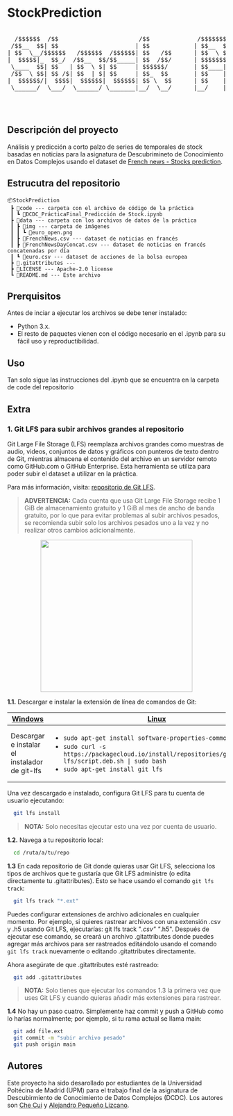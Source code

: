 # StockPrediction

<pre>
  
  /$$$$$$  /$$                      /$$             /$$$$$$$                        /$$/$$           /$$    /$$                  
 /$$__  $$| $$                     | $$            | $$__  $$                      | $|__/          | $$   |__/                  
| $$  \__/$$$$$$   /$$$$$$  /$$$$$$| $$   /$$      | $$  \ $$/$$$$$$  /$$$$$$  /$$$$$$$/$$ /$$$$$$$/$$$$$$  /$$ /$$$$$$ /$$$$$$$ 
|  $$$$$|_  $$_/  /$$__  $$/$$_____| $$  /$$/      | $$$$$$$/$$__  $$/$$__  $$/$$__  $| $$/$$_____|_  $$_/ | $$/$$__  $| $$__  $$
 \____  $$| $$   | $$  \ $| $$     | $$$$$$/       | $$____| $$  \__| $$$$$$$| $$  | $| $| $$       | $$   | $| $$  \ $| $$  \ $$
 /$$  \ $$| $$ /$| $$  | $| $$     | $$_  $$       | $$    | $$     | $$_____| $$  | $| $| $$       | $$ /$| $| $$  | $| $$  | $$
|  $$$$$$/|  $$$$|  $$$$$$|  $$$$$$| $$ \  $$      | $$    | $$     |  $$$$$$|  $$$$$$| $|  $$$$$$$ |  $$$$| $|  $$$$$$| $$  | $$
 \______/  \___/  \______/ \_______|__/  \__/      |__/    |__/      \_______/\_______|__/\_______/  \___/ |__/\______/|__/  |__/                                                               
                                                                 
                                                                                                                   
                                                                                                                                   </pre>

## Descripción del proyecto
Análisis y predicción a corto palzo de series de temporales de stock basadas en noticias para la asignatura de Descubrimineto de Conocimiento en Datos Complejos usando el dataset de [French news - Stocks prediction](https://www.kaggle.com/datasets/arcticgiant/french-financial-news).

## Estrucutra del repositorio

```tree
📦StockPrediction
 ┣ 📂code --- carpeta con el archivo de código de la práctica
 ┃ ┗ 📜DCDC_PrácticaFinal_Predicción de Stock.ipynb
 ┣ 📂data --- carpeta con los archivos de datos de la práctica
 ┃ ┣ 📂img --- carpeta de imágenes
 ┃ ┃ ┗ 📜euro_open.png
 ┃ ┣ 📜FrenchNews.csv --- dataset de noticias en francés
 ┃ ┣ 📜FrenchNewsDayConcat.csv --- dataset de noticias en francés concatenadas por día
 ┃ ┗ 📜euro.csv --- dataset de acciones de la bolsa europea
 ┣ 📜.gitattributes --- 
 ┣ 📜LICENSE --- Apache-2.0 license
 ┗ 📜README.md --- Este archivo
```

## Prerquisitos
Antes de inciar a ejecutar los archivos se debe tener instalado:
- Python 3.x.
- El resto de paquetes vienen con el código necesario en el .ipynb para su fácil uso y reproductibilidad.

## Uso
Tan solo sigue las instrucciones del .ipynb que se encuentra en la carpeta de code del repositorio

## Extra
### 1. Git LFS para subir archivos grandes al repositorio
   Git Large File Storage (LFS) reemplaza archivos grandes como muestras de audio, videos, conjuntos de datos y gráficos con punteros de texto dentro de Git, mientras almacena el contenido del archivo en un servidor remoto como GitHub.com o GitHub Enterprise. Esta herramienta se utiliza para poder subir el dataset a utilizar en la práctica.

Para más información, visita: [repositorio de Git LFS](https://github.com/git-lfs/git-lfs/tree/main).

 > **ADVERTENCIA:** Cada cuenta que usa Git Large File Storage recibe 1 GiB de almacenamiento gratuito y 1 GiB al mes de ancho de banda gratuito, por lo que para evitar problemas al subir archivos pesados, se recomienda subir solo los archivos pesados uno a la vez y no realizar otros cambios adicionalmente.

<p align="center">
  <img src="https://git-lfs.com/images/graphic.gif" width="350">
</p>

  **1.1.** Descargar e instalar la extensión de línea de comandos de Git:

<table>
<thead>
  <tr>
    <th><a href="https://git-lfs.com/">Windows</a></th>
    <th><a href="https://github.com/git-lfs/git-lfs/blob/main/INSTALLING.md">Linux</span></a></th>
    <th><a href="https://formulae.brew.sh/formula/git-lfs">MacOS</span></a></th>
  </tr>
</thead>
<tbody>
  <tr>
    <td>Descargar e instalar el instalador de git-lfs</td>
    <td><ul><li><code>sudo apt-get install software-properties-common</code></li><li><code>sudo curl -s https://packagecloud.io/install/repositories/github/git-lfs/script.deb.sh | sudo bash</code></li><li><code>sudo apt-get install git lfs</code></li></ul>
    <td><code>$brew install git-lfs</code></td>
  </tr>
</tbody>
</table>

  Una vez descargado e instalado, configura Git LFS para tu cuenta de usuario ejecutando:

  ```bash
    git lfs install
```

> **NOTA:** Solo necesitas ejecutar esto una vez por cuenta de usuario.

**1.2.** Navega a tu repositorio local:

```bash
  cd /ruta/a/tu/repo
```
**1.3** En cada repositorio de Git donde quieras usar Git LFS, selecciona los tipos de archivos que te gustaría que Git LFS administre (o edita directamente tu .gitattributes). Esto se hace usando el comando `git lfs track`:

```bash
  git lfs track "*.ext"
```

Puedes configurar extensiones de archivo adicionales en cualquier momento. Por ejemplo, si quieres rastrear archivos con una extensión .csv y .h5 usando Git LFS, ejecutarías: git lfs track "*.csv" "*.h5". Después de ejecutar ese comando, se creará un archivo .gitattributes donde puedes agregar más archivos para ser rastreados editándolo usando el comando ``git lfs track`` nuevamente o editando .gitattributes directamente.

Ahora asegúrate de que .gitattributes esté rastreado:

```bash
  git add .gitattributes
```

> **NOTA:** Solo tienes que ejecutar los comandos 1.3 la primera vez que uses Git LFS y cuando quieras añadir más extensiones para rastrear.

**1.4** No hay un paso cuatro. Simplemente haz commit y push a GitHub como lo harías normalmente; por ejemplo, si tu rama actual se llama main:

```bash
  git add file.ext
  git commit -m "subir archivo pesado"
  git push origin main
```
 
## Autores 
Este proyecto ha sido desarollado por estudiantes de la Universidad Poltécina de Madrid (UPM) para el trabajo final de la asignatura de Descubirmiento de Conocimiento de Datos Complejos (DCDC). Los autores son [Che Cui](che.cui@alumnos.upm.es) y [Alejandro Pequeño Lizcano](alejandro.pequeno@alumnos.upm.es).
